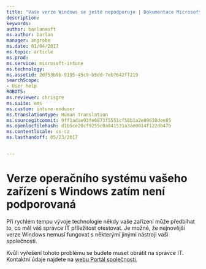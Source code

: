 ```yaml
---
title: "Vaše verze Windows se ještě nepodporuje | Dokumentace Microsoftu"
description: 
keywords: 
author: barlanmsft
ms.author: barlan
manager: angrobe
ms.date: 01/04/2017
ms.topic: article
ms.prod: 
ms.service: microsoft-intune
ms.technology: 
ms.assetid: 2df53b9b-9195-45c9-b5dd-7eb7642ff219
searchScope:
- User help
ROBOTS: 
ms.reviewer: chrisgre
ms.suite: ems
ms.custom: intune-enduser
ms.translationtype: Human Translation
ms.sourcegitcommit: 9ff1adae93fe6873f5551cf58b1a2e89638dee85
ms.openlocfilehash: d1b5ce20cf9255c0a841531a3ae0014f122db47b
ms.contentlocale: cs-cz
ms.lasthandoff: 05/23/2017


---
```

# <a name="your-windows-devices-operating-system-version-isnt-yet-supported"></a>Verze operačního systému vašeho zařízení s Windows zatím není podporovaná

Při rychlém tempu vývoje technologie někdy vaše zařízení může předbíhat to, co měl váš správce IT příležitost otestovat. Je možné, že nejnovější verze Windows nemusí fungovat s některými jinými nástroji vaší společnosti.

Kvůli vyřešení tohoto problému se budete muset obrátit na správce IT. Kontaktní údaje najdete na [webu Portál společnosti](http://portal.manage.microsoft.com).

